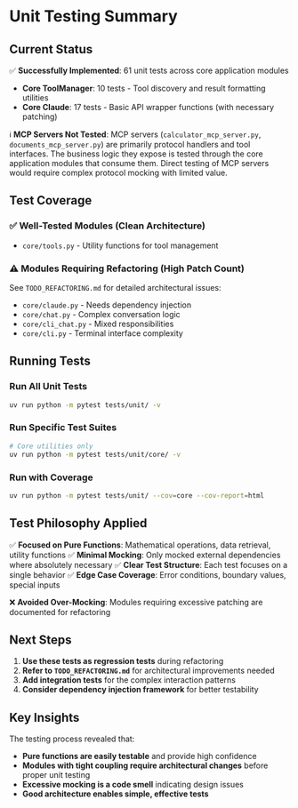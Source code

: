 # Unit Testing Summary

## Current Status

✅ **Successfully Implemented**: 61 unit tests across core application modules
- **Core ToolManager**: 10 tests - Tool discovery and result formatting utilities  
- **Core Claude**: 17 tests - Basic API wrapper functions (with necessary patching)

ℹ️ **MCP Servers Not Tested**: MCP servers (`calculator_mcp_server.py`, `documents_mcp_server.py`) are primarily protocol handlers and tool interfaces. The business logic they expose is tested through the core application modules that consume them. Direct testing of MCP servers would require complex protocol mocking with limited value.

## Test Coverage

### ✅ Well-Tested Modules (Clean Architecture)
- `core/tools.py` - Utility functions for tool management

### ⚠️ Modules Requiring Refactoring (High Patch Count)
See `TODO_REFACTORING.md` for detailed architectural issues:
- `core/claude.py` - Needs dependency injection
- `core/chat.py` - Complex conversation logic  
- `core/cli_chat.py` - Mixed responsibilities
- `core/cli.py` - Terminal interface complexity

## Running Tests

### Run All Unit Tests
```bash
uv run python -m pytest tests/unit/ -v
```

### Run Specific Test Suites
```bash
# Core utilities only
uv run python -m pytest tests/unit/core/ -v
```

### Run with Coverage
```bash
uv run python -m pytest tests/unit/ --cov=core --cov-report=html
```

## Test Philosophy Applied

✅ **Focused on Pure Functions**: Mathematical operations, data retrieval, utility functions
✅ **Minimal Mocking**: Only mocked external dependencies where absolutely necessary
✅ **Clear Test Structure**: Each test focuses on a single behavior
✅ **Edge Case Coverage**: Error conditions, boundary values, special inputs

❌ **Avoided Over-Mocking**: Modules requiring excessive patching are documented for refactoring

## Next Steps

1. **Use these tests as regression tests** during refactoring
2. **Refer to `TODO_REFACTORING.md`** for architectural improvements needed
3. **Add integration tests** for the complex interaction patterns
4. **Consider dependency injection framework** for better testability

## Key Insights

The testing process revealed that:
- **Pure functions are easily testable** and provide high confidence
- **Modules with tight coupling require architectural changes** before proper unit testing
- **Excessive mocking is a code smell** indicating design issues
- **Good architecture enables simple, effective tests**
